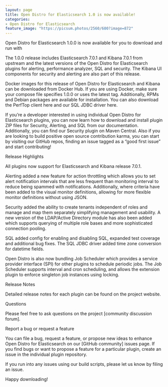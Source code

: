 ```yaml
---
layout: page
title: Open Distro for Elasticsearch 1.0 is now available!
categories:
- Open Distro for Elasticsearch
feature_image: "https://picsum.photos/2560/600?image=872"
---
```


Open Distro for Elasticsearch 1.0.0 is now available for you to download and run with

The 1.0.0 release includes Elasticsearch 7.0.1 and Kibana 7.0.1 from upstream and the latest versions of the Open Distro for Elasticsearch plugins for alerting, performance analyzer, SQL and security. The Kibana UI components for security and alerting are also part of this release.


<!-- more -->

Docker images for this release of Open Distro for Elasticsearch and Kibana can be downloaded from Docker Hub. If you are using Docker, make sure your compose file specifies 1.0.0 or uses the latest tag. Additionally, RPMs and Debian packages are available for installation. You can also download the PerfTop client here and our SQL JDBC driver here.

If you’re a developer interested in using individual Open Distro for Elasticsearch plugins, you can now learn how to download and install plugin ZIP files for Security, Alerting, and SQL from our documentation. Additionally, you can find our Security plugin on Maven Central. Also if you are looking to build positive open source contribution karma, you can start by visiting our GitHub repos, finding an issue tagged as a “good first issue” and start contributing!

Release Highlights

All plugins now support for Elasticsearch and Kibana release 7.0.1.

Alerting added a new feature for action throttling which allows you to set alert notification intervals that are less frequent than monitoring interval to reduce being spammed with notifications. Additionally, where criteria have been added to the visual monitor definitions, allowing for more flexible monitor definitions without using JSON.

Security added the ability to create tenants independent of roles and manage and map them separately simplifying management and usability. A new version of the LDAP/Active Directory module has also been added which supports querying of multiple role bases and more sophisticated connection pooling.

SQL added config for enabling and disabling SQL, expanded test coverage and additional bug fixes. The SQL JDBC driver added time zone conversion for datetime fields.

Open Distro is also now bundling Job Scheduler which provides a service provider interface (SPI) for other plugins to schedule periodic jobs. The Job Scheduler supports interval and cron scheduling, and allows the extension plugin to enforce singleton job instances using locking.

Release Notes

Detailed release notes for each plugin can be found on the project website.

Questions

Please feel free to ask questions on the project [community discussion forum].

Report a bug or request a feature

You can file a bug, request a feature, or propose new ideas to enhance Open Distro for Elasticsearch on our [GitHub community] issues page. If you find bugs or want to propose a feature for a particular plugin, create an issue in the individual plugin repository.

If you run into any issues using our build scripts, please let us know by filing an issue.

Happy downloading!